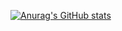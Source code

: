 [![Anurag's GitHub stats](https://github-readme-stats.vercel.app/api?username=speedzero)](https://github.com/anuraghazra/github-readme-stats)